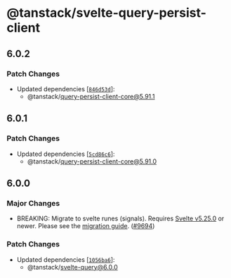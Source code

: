 # @tanstack/svelte-query-persist-client

## 6.0.2

### Patch Changes

- Updated dependencies [[`846d53d`](https://github.com/TanStack/query/commit/846d53d98992d50606c40634efa43dea9965b787)]:
  - @tanstack/query-persist-client-core@5.91.1

## 6.0.1

### Patch Changes

- Updated dependencies [[`5cd86c6`](https://github.com/TanStack/query/commit/5cd86c6ef1720b87b13e1ab70ee823616f1f029a)]:
  - @tanstack/query-persist-client-core@5.91.0

## 6.0.0

### Major Changes

- BREAKING: Migrate to svelte runes (signals). Requires [Svelte v5.25.0](https://github.com/sveltejs/svelte/releases/tag/svelte%405.25.0) or newer. Please see the [migration guide](https://tanstack.com/query/latest/docs/framework/svelte/migrate-from-v5-to-v6). ([#9694](https://github.com/TanStack/query/pull/9694))

### Patch Changes

- Updated dependencies [[`1056ba6`](https://github.com/TanStack/query/commit/1056ba63b30b9d9a66fa813c7d7fb1395e377c55)]:
  - @tanstack/svelte-query@6.0.0
